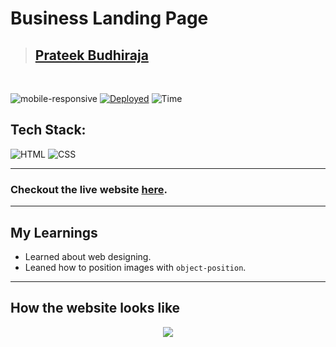 # Business Landing Page

> ## [Prateek Budhiraja](https://prateekbudhiraja.in)

<br/>

![mobile-responsive](https://img.shields.io/badge/Mobile%20Responsive-No-red)
[![Deployed](https://img.shields.io/badge/Deployed-Yes-green)](https://business-landing-weld.vercel.app/)
![Time](https://img.shields.io/badge/Time%20Taken-4hrs-green)

## Tech Stack:

![HTML](https://img.shields.io/badge/html-3670A0?style=for-the-badge&logo=html5&logoColor=white)
![CSS](https://img.shields.io/badge/CSS-%234ea94b.svg?style=for-the-badge&logo=css3&logoColor=white)

---

### Checkout the live website [here](https://business-landing-weld.vercel.app/).

---

## My Learnings

- Learned about web designing.
- Leaned how to position images with `object-position`.

---

## How the website looks like

<p align="center">
<img src="desktop.gif" max-width=600px>
</p>

